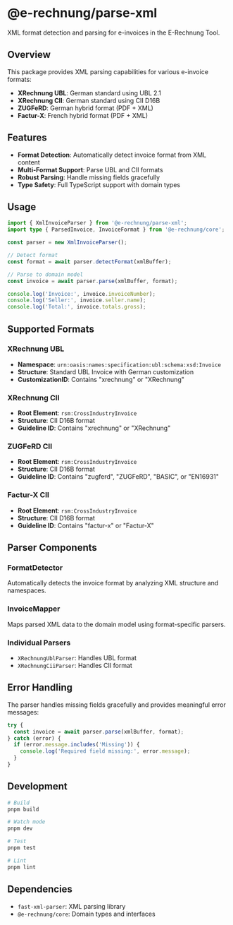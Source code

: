 # @e-rechnung/parse-xml

XML format detection and parsing for e-invoices in the E-Rechnung Tool.

## Overview

This package provides XML parsing capabilities for various e-invoice formats:

- **XRechnung UBL**: German standard using UBL 2.1
- **XRechnung CII**: German standard using CII D16B
- **ZUGFeRD**: German hybrid format (PDF + XML)
- **Factur-X**: French hybrid format (PDF + XML)

## Features

- **Format Detection**: Automatically detect invoice format from XML content
- **Multi-Format Support**: Parse UBL and CII formats
- **Robust Parsing**: Handle missing fields gracefully
- **Type Safety**: Full TypeScript support with domain types

## Usage

```typescript
import { XmlInvoiceParser } from '@e-rechnung/parse-xml';
import type { ParsedInvoice, InvoiceFormat } from '@e-rechnung/core';

const parser = new XmlInvoiceParser();

// Detect format
const format = await parser.detectFormat(xmlBuffer);

// Parse to domain model
const invoice = await parser.parse(xmlBuffer, format);

console.log('Invoice:', invoice.invoiceNumber);
console.log('Seller:', invoice.seller.name);
console.log('Total:', invoice.totals.gross);
```

## Supported Formats

### XRechnung UBL
- **Namespace**: `urn:oasis:names:specification:ubl:schema:xsd:Invoice`
- **Structure**: Standard UBL Invoice with German customization
- **CustomizationID**: Contains "xrechnung" or "XRechnung"

### XRechnung CII
- **Root Element**: `rsm:CrossIndustryInvoice`
- **Structure**: CII D16B format
- **Guideline ID**: Contains "xrechnung" or "XRechnung"

### ZUGFeRD CII
- **Root Element**: `rsm:CrossIndustryInvoice`
- **Structure**: CII D16B format
- **Guideline ID**: Contains "zugferd", "ZUGFeRD", "BASIC", or "EN16931"

### Factur-X CII
- **Root Element**: `rsm:CrossIndustryInvoice`
- **Structure**: CII D16B format
- **Guideline ID**: Contains "factur-x" or "Factur-X"

## Parser Components

### FormatDetector
Automatically detects the invoice format by analyzing XML structure and namespaces.

### InvoiceMapper
Maps parsed XML data to the domain model using format-specific parsers.

### Individual Parsers
- `XRechnungUblParser`: Handles UBL format
- `XRechnungCiiParser`: Handles CII format

## Error Handling

The parser handles missing fields gracefully and provides meaningful error messages:

```typescript
try {
  const invoice = await parser.parse(xmlBuffer, format);
} catch (error) {
  if (error.message.includes('Missing')) {
    console.log('Required field missing:', error.message);
  }
}
```

## Development

```bash
# Build
pnpm build

# Watch mode
pnpm dev

# Test
pnpm test

# Lint
pnpm lint
```

## Dependencies

- `fast-xml-parser`: XML parsing library
- `@e-rechnung/core`: Domain types and interfaces
